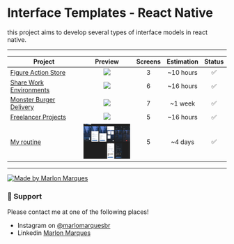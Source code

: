 # Interface Templates - React Native

this project aims to develop several types of interface models in react native.

---

| Project | Preview | Screens | Estimation | Status |
| ------ | :------: | :------: | :------: | :------: |
| [Figure Action Store](https://www.figma.com/file/jPqNLLlpSPDGnQOYMcRY8F/interfacetemplates-figureaction-store?node-id=0%3A1) | <img src="./readme/interfacetemplates_figureaction-storeprototype.png" width="120" /> | 3 | ~10 hours | :white_check_mark: |
| [Share Work Environments](https://www.figma.com/file/l7WLsdpRLLY1UyGmjR1EJ6/interfacetemplates-share-work-environments?node-id=0%3A1) | <img src="./readme/interfacetemplates_share-work-environments.png" width="120" /> | 6 | ~16 hours | :white_check_mark: |
| [Monster Burger Delivery](https://www.figma.com/file/azJo8X0abZMRPWvh4MfczM/interfacetemplates%2Fmonsterburger-delivery?node-id=0%3A1) | <img src="./readme/interfacetemplates-monsterburger-delivery.png" width="120" /> | 7 | ~1 week | :white_check_mark: |
| [Freelancer Projects](https://www.figma.com/file/VkccwKi1HxnL0nG4RCixkg/interfacetemplates%2Ffreelance-projects?node-id=2%3A875) | <img src="./readme/interfacetemplates_freelance-projects.png" width="120" /> | 5 | ~16 hours | :white_check_mark: |
| [My routine](https://www.figma.com/file/EoLb8vsdj0kGauabO1T3iI/interfacestemplates-my-routine?node-id=0%3A1) | <img src="./readme/interfacestemplates_my-routine.png" width="120" /> | 5 | ~4 days | :white_check_mark: |

---

<p >
  <a href="https://github.com/MarlonBeloMarques">
    <img alt="Made by Marlon Marques" src="https://img.shields.io/badge/made%20by-Marlon%20Marques-brightgreen">
  </a>
</p>

### 📌 Support

Please contact me at one of the following places!

- Instagram on [@marlomarquesbr](https://www.instagram.com/marlonmarqsbr/)
- Linkedin [Marlon Marques](https://www.linkedin.com/in/marlon-marques-0b509813b/)
